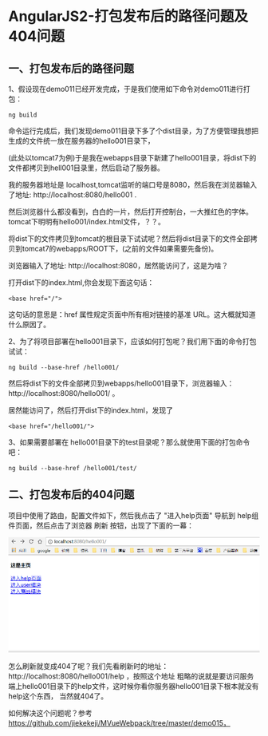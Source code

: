 AngularJS2-打包发布后的路径问题及404问题
===

一、打包发布后的路径问题
------- 

1、假设现在demo011已经开发完成，于是我们使用如下命令对demo011进行打包：

```
ng build
```
命令运行完成后，我们发现demo011目录下多了个dist目录，为了方便管理我想把生成的文件统一放在服务器的hello001目录下，

(此处以tomcat7为例)于是我在webapps目录下新建了hello001目录，将dist下的文件都拷贝到hell001目录里，然后启动了服务器。

我的服务器地址是 localhost,tomcat监听的端口号是8080，然后我在浏览器输入了地址:  http://localhost:8080/hello001  .

然后浏览器什么都没看到，白白的一片，然后打开控制台，一大推红色的字体。tomcat下明明有hello001/index.html文件，？？。

将dist下的文件拷贝到tomcat的根目录下试试呢？然后将dist目录下的文件全部拷贝到tomcat7的webapps/ROOT下，(之前的文件如果需要先备份)。

浏览器输入了地址:  http://localhost:8080，居然能访问了，这是为啥？

打开dist下的index.html,你会发现下面这句话：

```
<base href="/">
```
这句话的意思是：href 属性规定页面中所有相对链接的基准 URL。这大概就知道什么原因了。

2、为了将项目部署在hello001目录下，应该如何打包呢？我们用下面的命令打包试试：

```
ng build --base-href /hello001/
```
然后将dist下的文件全部拷贝到webapps/hello001目录下，浏览器输入：  http://localhost:8080/hello001/  。

居然能访问了，然后打开dist下的index.html，发现了

```
<base href="/hello001/">
```

3、如果需要部署在  hello001目录下的test目录呢？那么就使用下面的打包命令吧：

```
ng build --base-href /hello001/test/
```

二、打包发布后的404问题
------- 

项目中使用了路由，配置文件如下，然后我点击了 "进入help页面" 导航到 help组件页面，然后点击了浏览器 刷新 按钮，出现了下面的一幕：

![image](https://github.com/jiekekeji/MAngular2Webpack/blob/master/demo011/preview/demo0111.gif)

怎么刷新就变成404了呢？我们先看刷新时的地址：  http://localhost:8080/hello001/help  ，按照这个地址
粗略的说就是要访问服务端上hello001目录下的help文件，这时候你看你服务器hello001目录下根本就没有help这个东西，
当然就404了。

如何解决这个问题呢？参考  https://github.com/jiekekeji/MVueWebpack/tree/master/demo015，


